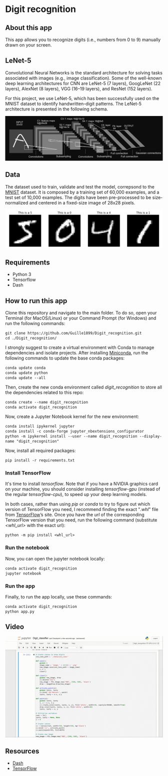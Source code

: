 # Digit recognition

## About this app

This app allows you to recognize digits (i.e., numbers from 0 to 9) manually drawn on your screen.

## LeNet-5

Convolutional Neural Networks is the standard architecture for solving tasks associated with images (e.g., image classification). Some of the well-known deep learning architectures for CNN are LeNet-5 (7 layers), GoogLeNet (22 layers), AlexNet (8 layers), VGG (16–19 layers), and ResNet (152 layers).

For this project, we use LeNet-5, which has been successfully used on the MNIST dataset to identify handwritten-digit patterns. The LeNet-5 architecture is presented in the following schema.

![screenshot](img/lenet.png)

## Data

The dataset used to train, validate and test the model, correpsond to the [MNIST](http://yann.lecun.com/exdb/mnist/) dataset.
It is composed by a training set of 60,000 examples, and a test set of 10,000 examples.
The digits have been pre-processed to be size-normalized and centered in a fixed-size image of 28x28 pixels.

![screenshot](img/mnist.png)

## Requirements

* Python 3
* Tensorflow
* Dash

## How to run this app

Clone this repository and navigate to the main folder. To do so, open your Terminal (for MacOS/Linux) or your Command Prompt (for Windows) and run the following commands:
```
git clone https://github.com/Guille1899/Digit_recognition.git
cd ./Digit_recognition/
```

I strongly suggest to create a virtual environment with Conda to manage dependencies and isolate projects. After installing [Miniconda](https://docs.conda.io/en/latest/miniconda.html), run the following commands to update the base conda packages:
```
conda update conda
conda update python
conda update --all
```

Then, create the new conda environment called *digit_recognition* to store all the dependencies related to this repo:
```
conda create --name digit_recognition
conda activate digit_recognition
```

Now, create a Jupyter Notebook kernel for the new environment:
```
conda install ipykernel jupyter
conda install -c conda-forge jupyter_nbextensions_configurator
python -m ipykernel install --user --name digit_recognition --display-name "digit_recognition"
```

Now, install all required packages:
```
pip install -r requirements.txt
```

### Install TensorFlow
It's time to install *tensorflow*. Note that if you have a NVIDIA graphics card on your machine, you should consider installing *tensorflow-gpu* (instead of the regular *tensorflow-cpu*), to speed up your deep learning models.

In both cases, rather than using *pip* or *conda* to try to figure out which version of TensorFlow you need, I recommend finding the exact "*.whl*" file from [TensorFlow](https://www.tensorflow.org/install/pip#package-location)’s site.
Once you have the *url* of the corresponding TensorFlow version that you need, run the following command (substitute *<whl_url>* with the exact url):
```
python -m pip install <whl_url>
```

### Run the notebook
Now, you can open the jupyter notebook locally:
```
conda activate digit_recognition
jupyter notebook
```

### Run the app
Finally, to run the app locally, use these commands:
```
conda activate digit_recognition
python app.py
```

## Video

![](img/video.gif)

## Resources

* [Dash](https://dash.plot.ly/)
* [TensorFlow](https://www.tensorflow.org/)
